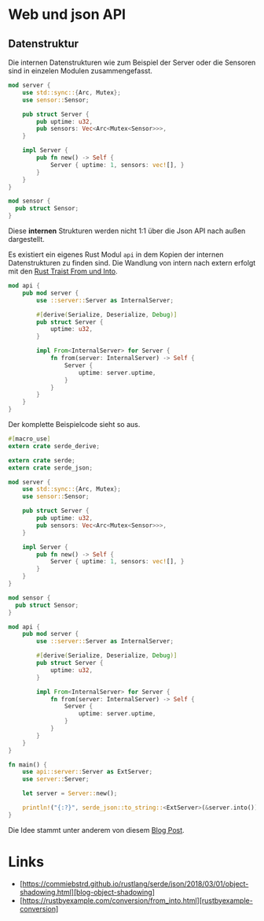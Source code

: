 # Web und json API
[Web und json API]: #web-und-json-api


## Datenstruktur

Die internen Datenstrukturen wie zum Beispiel der Server oder die Sensoren sind in einzelen Modulen zusammengefasst.

```rust
mod server {
    use std::sync::{Arc, Mutex};
    use sensor::Sensor;

    pub struct Server {
        pub uptime: u32,
        pub sensors: Vec<Arc<Mutex<Sensor>>>,
    }

    impl Server {
        pub fn new() -> Self {
            Server { uptime: 1, sensors: vec![], }
        }
    }
}
```

```rust
mod sensor {
  pub struct Sensor;
}
```

Diese **internen** Strukturen werden nicht 1:1 über die Json API nach außen
dargestellt.

Es existiert ein eigenes Rust Modul `api` in dem Kopien der internen
Datenstrukturen zu finden sind. Die Wandlung von intern nach extern erfolgt
mit den [Rust Traist From und Into][rustbyexample-conversion].

```rust
mod api {
    pub mod server {
        use ::server::Server as InternalServer;

        #[derive(Serialize, Deserialize, Debug)]
        pub struct Server {
            uptime: u32,
        }

        impl From<InternalServer> for Server {
            fn from(server: InternalServer) -> Self {
                Server {
                    uptime: server.uptime,
                }
            }
        }
    }
}
```



Der komplette Beispielcode sieht so aus.

```rust
#[macro_use]
extern crate serde_derive;

extern crate serde;
extern crate serde_json;

mod server {
    use std::sync::{Arc, Mutex};
    use sensor::Sensor;

    pub struct Server {
        pub uptime: u32,
        pub sensors: Vec<Arc<Mutex<Sensor>>>,
    }

    impl Server {
        pub fn new() -> Self {
            Server { uptime: 1, sensors: vec![], }
        }
    }
}

mod sensor {
  pub struct Sensor;
}

mod api {
    pub mod server {
        use ::server::Server as InternalServer;

        #[derive(Serialize, Deserialize, Debug)]
        pub struct Server {
            uptime: u32,
        }

        impl From<InternalServer> for Server {
            fn from(server: InternalServer) -> Self {
                Server {
                    uptime: server.uptime,
                }
            }
        }
    }
}

fn main() {
    use api::server::Server as ExtServer;
    use server::Server;

    let server = Server::new();

    println!("{:?}", serde_json::to_string::<ExtServer>(&server.into()).unwrap());
}
```

Die Idee stammt unter anderem von diesem [Blog Post][blog-object-shadowing].




# Links
[Links]: #links

- [https://commiebstrd.github.io/rustlang/serde/json/2018/03/01/object-shadowing.html][blog-object-shadowing]
- [https://rustbyexample.com/conversion/from_into.html][rustbyexample-conversion]





<!-- Manuals Tutorials, Blogs -->

[rustbyexample-conversion]: https://rustbyexample.com/conversion/from_into.html
[blog-object-shadowing]: https://commiebstrd.github.io/rustlang/serde/json/2018/03/01/object-shadowing.html
